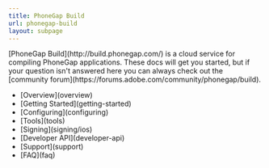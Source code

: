 ```yaml
---
title: PhoneGap Build
url: phonegap-build
layout: subpage
---
```


<p class="sub-paragraph">[PhoneGap Build](http://build.phonegap.com/) is a cloud service for compiling PhoneGap applications. These docs will get you started, but if your question isn't answered here you can always check out the [community forum](https://forums.adobe.com/community/phonegap/build).</p>

<ul class="landing-submenu">
  <li>[Overview](overview)</li>
  <li>[Getting Started](getting-started)</li>
  <li>[Configuring](configuring)</li>
  <li>[Tools](tools)</li>
  <li>[Signing](signing/ios)</li>
  <li>[Developer API](developer-api)</li>
  <li>[Support](support)</li>
  <li>[FAQ](faq)</li>
</ul>

_&nbsp;_
